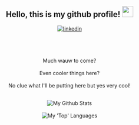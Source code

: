 <div align="center">
<h2> Hello, this is my github profile! <img src="https://a.pinatafarm.com/620x620/e469f8356a/smiling-cat.jpg" width="30"></h2>
<a href="" target="_blank">
<img src=https://img.shields.io/badge/linkedin-%2300acee.svg?color=405DE6&style=for-the-badge&logo=linkedin&logoColor=white alt=linkedin style="margin-bottom: 5px;" />
</a>
<br />
<br />
<br />
<br />

Much wauw to come?
<br />
<br />
Even cooler things here?
<br />
<br />
No clue what I'll be putting here but yes very cool!
<br />
<br />

<img align="center" src="https://github-readme-stats.vercel.app/api?username=iae-st&include_all_commits=true&count_private=true&show_icons=true&line_height=30&theme=tokyonight&title_color=CDB4DB&icon_color=CDB4DB&text_color=D3D3D3&bg_color=0A0A0A" alt="My Github Stats">
<br />
<br />
<img src="https://github-readme-stats.vercel.app/api/top-langs/?username=iae-st&count_private=true&layout=compact&theme=tokyonight&bg_color=0A0A0A" alt="My 'Top' Languages"/>
<br />
<br />
<br />

</div>

<div align="center">
